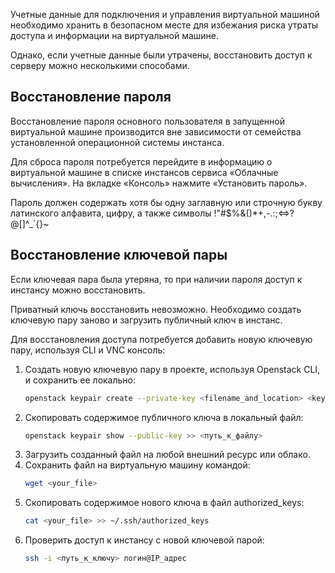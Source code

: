 Учетные данные для подключения и управления виртуальной машиной необходимо хранить в безопасном месте для избежания риска утраты доступа и информации на виртуальной машине.

Однако, если учетные данные были утрачены, восстановить доступ к серверу можно несколькими способами.

## Восстановление пароля

Восстановление пароля основного пользователя в запущенной виртуальной машине производится вне зависимости от семейства установленной операционной системы инстанса.

Для сброса пароля потребуется перейдите в информацию о виртуальной машине в списке инстансов сервиса «Облачные вычисления». На вкладке «Консоль» нажмите «Установить пароль».

<warn>

Пароль должен содержать хотя бы одну заглавную или строчную букву латинского алфавита, цифру, а также символы !"#$%&()\*+,-.:;<=>?@[]^_\`{}~

</warn>

## Восстановление ключевой пары

Если ключевая пара была утеряна, то при наличии пароля доступ к инстансу можно восстановить.

<warn>

Приватный ключь восстановить невозможно. Необходимо создать ключевую пару заново и загрузить публичный ключ в инстанс.

</warn>

Для восстановления доступа потребуется добавить новую ключевую пару, используя CLI и VNC консоль:

1. Создать новую ключевую пару в проекте, используя Openstack CLI, и сохранить ее локально:
    ```bash
    openstack keypair create --private-key <filename_and_location> <keyname>
    ```
2.  Скопировать содержимое публичного ключа в локальный файл:
    ```bash
    openstack keypair show --public-key >> <путь_к_файлу>
    ```
3.  Загрузить созданный файл на любой внешний ресурс или облако.
4.  Сохранить файл на виртуальную машину командой:
    ```bash
    wget <your_file>
    ```
5.  Скопировать содержимое нового ключа в файл authorized_keys:
    ```bash
    cat <your_file> >> ~/.ssh/authorized_keys
    ```
6.  Проверить доступ к инстансу с новой ключевой парой:
    ```bash
    ssh -i <путь_к_ключу> логин@IP_адрес
    ```
